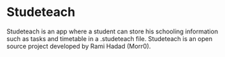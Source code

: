 # Studeteach

Studeteach is an app where a student can store his schooling information such as tasks and timetable in a .studeteach file. Studeteach 
is an open source project developed by Rami Hadad (Morr0).
